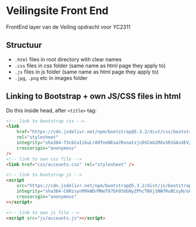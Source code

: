 # Veilingsite Front End

FrontEnd layer van de Veiling opdracht voor YC2311

## Structuur

- `.html` files in root directory with clear names
- `.css` files in css folder (same name as html page they apply to)
- `.js` files in js folder (same name as html page they apply to)
- `.jpg`, `.png` etc in images folder

## Linking to Bootstrap + own JS/CSS files in html

Do this inside head, after `<title>` tag:

```html
<!-- link to bootstrap css -->
<link
	href="https://cdn.jsdelivr.net/npm/bootstrap@5.3.2/dist/css/bootstrap.min.css"
	rel="stylesheet"
	integrity="sha384-T3c6CoIi6uLrA9TneNEoa7RxnatzjcDSCmG1MXxSR1GAsXEV/Dwwykc2MPK8M2HN"
	crossorigin="anonymous"
/>
<!-- link to own css file -->
<link href="css/accounts.css" rel="stylesheet" />

<!-- link to bootstrap js -->
<script
	src="https://cdn.jsdelivr.net/npm/bootstrap@5.3.2/dist/js/bootstrap.bundle.min.js"
	integrity="sha384-C6RzsynM9kWDrMNeT87bh95OGNyZPhcTNXj1NW7RuBCsyN/o0jlpcV8Qyq46cDfL"
	crossorigin="anonymous"
></script>

<!-- link to own js file -->
<script src="js/accounts.js"></script>
```
